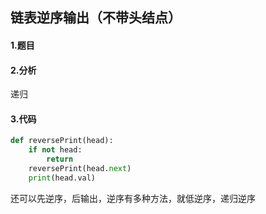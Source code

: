 ## 链表逆序输出（不带头结点）

#### 1.题目

#### 2.分析

递归

#### 3.代码

```python
def reversePrint(head):
    if not head:
        return 
    reversePrint(head.next)
    print(head.val)
```



还可以先逆序，后输出，逆序有多种方法，就低逆序，递归逆序